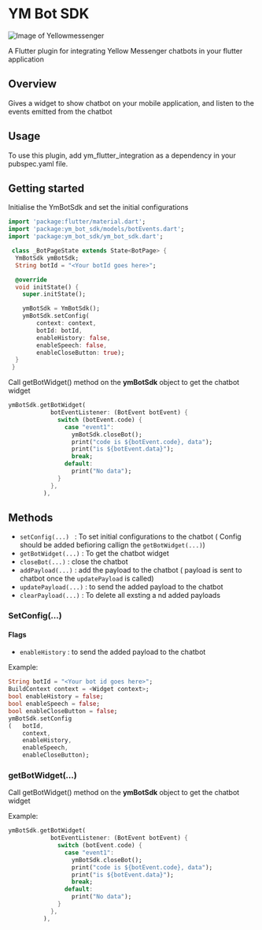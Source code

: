 # YM Bot SDK

![Image of Yellowmessenger](https://yellowmessenger.com/wp-content/uploads/2020/08/Frame.png)

A Flutter plugin for integrating Yellow Messenger chatbots in your flutter application

## Overview 
Gives a widget to show chatbot on your mobile application, and listen to the events emitted from the chatbot 

## Usage
To use this plugin, add ym_flutter_integration as a dependency in your pubspec.yaml file.

## Getting started
Initialise the YmBotSdk and set the initial configurations 
```dart
import 'package:flutter/material.dart';
import 'package:ym_bot_sdk/models/botEvents.dart';
import 'package:ym_bot_sdk/ym_bot_sdk.dart';

 class _BotPageState extends State<BotPage> {
  YmBotSdk ymBotSdk;
  String botId = "<Your botId goes here>";

  @override
  void initState() {
    super.initState();

    ymBotSdk = YmBotSdk();
    ymBotSdk.setConfig(
        context: context,
        botId: botId,
        enableHistory: false,
        enableSpeech: false,
        enableCloseButton: true);
  }
 }

```
Call getBotWidget() method on the **ymBotSdk** object to get the chatbot widget

```dart
ymBotSdk.getBotWidget(
            botEventListener: (BotEvent botEvent) {
              switch (botEvent.code) {
                case "event1":
                  ymBotSdk.closeBot();
                  print("code is ${botEvent.code}, data");
                  print("is ${botEvent.data}");
                  break;
                default:
                  print("No data");
              }
            },
          ),
```


## Methods
* `setConfig(...) ` : To set initial configurations to the chatbot ( Config should be added befioring callign the `getBotWidget(...)`)
* `getBotWidget(...)` : To get the chatbot widget
* `closeBot(...)` : close the chatbot
* `addPayload(...)` : add the payload to the chatbot ( payload is sent to chatbot once the `updatePayload` is called)
* `updatePayload(...)` : to send the added payload to the chatbot
* `clearPayload(...)` : To delete all exsting a nd added payloads
### SetConfig(...)
#### Flags
* `enableHistory` : to send the added payload to the chatbot

Example:
```dart
String botId = "<Your bot id goes here>";
BuildContext context = <Widget context>;
bool enableHistory = false;
bool enableSpeech = false;
bool enableCloseButton = false;
ymBotSdk.setConfig
(   botId,
    context,
    enableHistory,
    enableSpeech,
    enableCloseButton);
```
### getBotWidget(...)
Call getBotWidget() method on the **ymBotSdk** object to get the chatbot widget

Example:
```dart
ymBotSdk.getBotWidget(
            botEventListener: (BotEvent botEvent) {
              switch (botEvent.code) {
                case "event1":
                  ymBotSdk.closeBot();
                  print("code is ${botEvent.code}, data");
                  print("is ${botEvent.data}");
                  break;
                default:
                  print("No data");
              }
            },
          ),
```